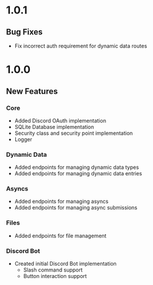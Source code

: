 # 1.0.1
## Bug Fixes
- Fix incorrect auth requirement for dynamic data routes
# 1.0.0
## New Features
### Core
- Added Discord OAuth implementation
- SQLite Database implementation
- Security class and security point implementation
- Logger
### Dynamic Data
- Added endpoints for managing dynamic data types
- Added endpoints for managing dynamic data entries
### Asyncs
- Added endpoints for managing asyncs
- Added endpoints for managing async submissions
### Files
- Added endpoints for file management
### Discord Bot
- Created initial Discord Bot implementation
  - Slash command support
  - Button interaction support